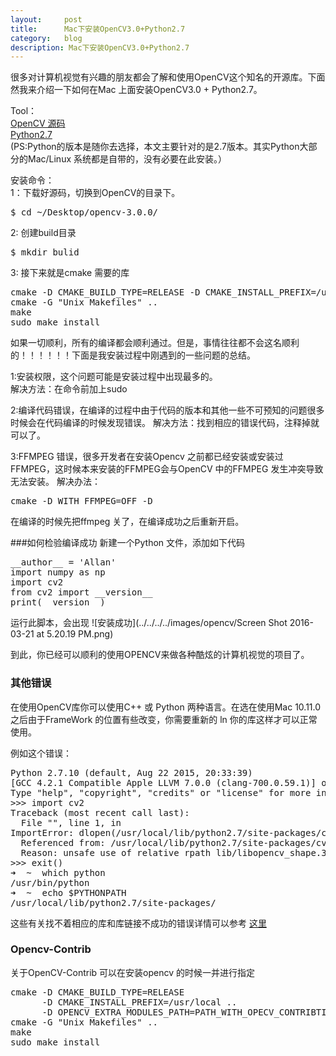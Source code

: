 ```yaml
---
layout:     post
title:      Mac下安装OpenCV3.0+Python2.7
category:   blog
description: Mac下安装OpenCV3.0+Python2.7
---
```


很多对计算机视觉有兴趣的朋友都会了解和使用OpenCV这个知名的开源库。下面然我来介绍一下如何在Mac 上面安装OpenCV3.0 + Python2.7。

Tool：   
[OpenCV 源码](https://github.com/Itseez/opencv)   
[Python2.7](https://www.python.org/ftp/python/2.7.11/python-2.7.11-macosx10.6.pkg)   
(PS:Python的版本是随你去选择，本文主要针对的是2.7版本。其实Python大部分的Mac/Linux 系统都是自带的，没有必要在此安装。）

安装命令：   
1：下载好源码，切换到OpenCV的目录下。
<pre class="prettyprint">$ cd ~/Desktop/opencv-3.0.0/
</pre>
2: 创建build目录
<pre class="prettyprint">$ mkdir bulid
</pre>
3: 接下来就是cmake 需要的库
<pre class="prettyprint">cmake -D CMAKE_BUILD_TYPE=RELEASE -D CMAKE_INSTALL_PREFIX=/usr/local ..
cmake -G "Unix Makefiles" ..
make
sudo make install
</pre>

如果一切顺利，所有的编译都会顺利通过。但是，事情往往都不会这名顺利的！！！！！！下面是我安装过程中刚遇到的一些问题的总结。

1:安装权限，这个问题可能是安装过程中出现最多的。   
解决方法：在命令前加上sudo

2:编译代码错误，在编译的过程中由于代码的版本和其他一些不可预知的问题很多时候会在代码编译的时候发现错误。
解决方法：找到相应的错误代码，注释掉就可以了。

3:FFMPEG 错误，很多开发者在安装Opencv 之前都已经安装或安装过FFMPEG，这时候本来安装的FFMPEG会与OpenCV 中的FFMPEG 发生冲突导致无法安装。
解决办法：<pre class="prettyprint">cmake -D WITH_FFMPEG=OFF -D
</pre>
在编译的时候先把ffmpeg 关了，在编译成功之后重新开启。

###如何检验编译成功
新建一个Python 文件，添加如下代码
<pre class="prettyprint">__author__ = 'Allan'
import numpy as np
import cv2
from cv2 import __version__
print(__version__)
</pre>

运行此脚本，会出现
![安装成功](../../../../images/opencv/Screen Shot 2016-03-21 at 5.20.19 PM.png)

到此，你已经可以顺利的使用OPENCV来做各种酷炫的计算机视觉的项目了。


### 其他错误

在使用OpenCV库你可以使用C++ 或 Python 两种语言。在选在使用Mac 10.11.0之后由于FrameWork 的位置有些改变，你需要重新的 ln 你的库这样才可以正常使用。   

例如这个错误：
<pre class="prettyprint">Python 2.7.10 (default, Aug 22 2015, 20:33:39) 
[GCC 4.2.1 Compatible Apple LLVM 7.0.0 (clang-700.0.59.1)] on darwin
Type "help", "copyright", "credits" or "license" for more information.
>>> import cv2
Traceback (most recent call last):
  File "<stdin>", line 1, in <module>
ImportError: dlopen(/usr/local/lib/python2.7/site-packages/cv2.so, 2): Library not loaded: lib/libopencv_shape.3.0.dylib
  Referenced from: /usr/local/lib/python2.7/site-packages/cv2.so
  Reason: unsafe use of relative rpath lib/libopencv_shape.3.0.dylib in /usr/local/lib/python2.7/site-packages/cv2.so with restricted binary
>>> exit()
➜  ~  which python
/usr/bin/python
➜  ~  echo $PYTHONPATH
/usr/local/lib/python2.7/site-packages/
</pre>

这些有关找不着相应的库和库链接不成功的错误详情可以参考 [这里](https://github.com/Itseez/opencv/issues/5447)

### Opencv-Contrib

关于OpenCV-Contrib 可以在安装opencv 的时候一并进行指定

<pre class="prettyprint">
cmake -D CMAKE_BUILD_TYPE=RELEASE 
	  -D CMAKE_INSTALL_PREFIX=/usr/local ..
	  -D OPENCV_EXTRA_MODULES_PATH=PATH_WITH_OPECV_CONTRIBTION/opencv_contrib-master/modules ..
cmake -G "Unix Makefiles" ..
make
sudo make install
</pre>